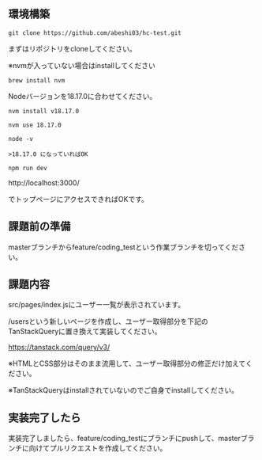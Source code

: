 ## 環境構築


```
git clone https://github.com/abeshi03/hc-test.git
```

まずはリポジトリをcloneしてください。


※nvmが入っていない場合はinstallしてください


```
brew install nvm
```


Nodeバージョンを18.17.0に合わせてください。

```
nvm install v18.17.0

nvm use 18.17.0

node -v

>18.17.0 になっていればOK
```


```
npm run dev
```


http://localhost:3000/

でトップページにアクセスできればOKです。


## 課題前の準備


masterブランチからfeature/coding_testという作業ブランチを切ってください。


## 課題内容

src/pages/index.jsにユーザー一覧が表示されています。

/usersという新しいページを作成し、ユーザー取得部分を下記のTanStackQueryに置き換えて実装してください。

https://tanstack.com/query/v3/


※HTMLとCSS部分はそのまま流用して、ユーザー取得部分の修正だけ加えてください。

※TanStackQueryはinstallされていないのでご自身でinstallしてください。



## 実装完了したら

実装完了しましたら、feature/coding_testにブランチにpushして、masterブランチに向けてプルリクエストを作成してください。
